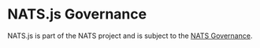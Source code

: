 # NATS.js Governance

NATS.js is part of the NATS project and is subject to the
[NATS Governance](https://github.com/nats-io/nats-general/blob/master/GOVERNANCE.md).
